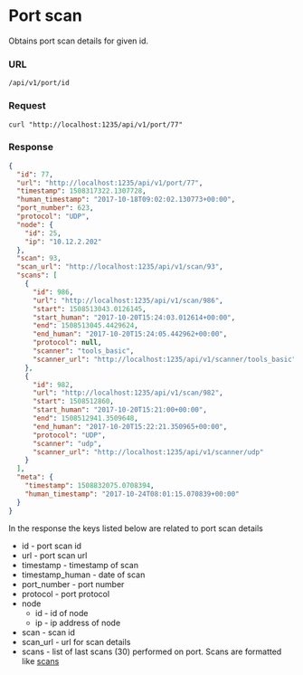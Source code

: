 # Port scan

Obtains port scan details for given id.

### URL

```
/api/v1/port/id
```

### Request

```
curl "http://localhost:1235/api/v1/port/77"
```

### Response

```json
{
  "id": 77,
  "url": "http://localhost:1235/api/v1/port/77",
  "timestamp": 1508317322.1307728,
  "human_timestamp": "2017-10-18T09:02:02.130773+00:00",
  "port_number": 623,
  "protocol": "UDP",
  "node": {
    "id": 25,
    "ip": "10.12.2.202"
  },
  "scan": 93,
  "scan_url": "http://localhost:1235/api/v1/scan/93",
  "scans": [
    {
      "id": 986,
      "url": "http://localhost:1235/api/v1/scan/986",
      "start": 1508513043.0126145,
      "start_human": "2017-10-20T15:24:03.012614+00:00",
      "end": 1508513045.4429624,
      "end_human": "2017-10-20T15:24:05.442962+00:00",
      "protocol": null,
      "scanner": "tools_basic",
      "scanner_url": "http://localhost:1235/api/v1/scanner/tools_basic"
    },
    {
      "id": 982,
      "url": "http://localhost:1235/api/v1/scan/982",
      "start": 1508512860,
      "start_human": "2017-10-20T15:21:00+00:00",
      "end": 1508512941.3509648,
      "end_human": "2017-10-20T15:22:21.350965+00:00",
      "protocol": "UDP",
      "scanner": "udp",
      "scanner_url": "http://localhost:1235/api/v1/scanner/udp"
    }
  ],
  "meta": {
    "timestamp": 1508832075.0708394,
    "human_timestamp": "2017-10-24T08:01:15.070839+00:00"
  }
}
```

In the response the keys listed below are related to port scan details

* id - port scan id
* url - port scan url
* timestamp - timestamp of scan
* timestamp_human - date of scan
* port_number - port number
* protocol - port protocol
* node
    * id - id of node
    * ip - ip address of node
* scan - scan id
* scan_url - url for scan details
* scans - list of last scans (30) performed on port. Scans are formatted like [scans](scans.md)
